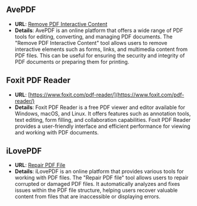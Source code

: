 ## **AvePDF**
  - **URL**: [Remove PDF Interactive Content](https://www.avepdf.com/remove-pdf-interactive-content)
  - **Details**: AvePDF is an online platform that offers a wide range of PDF tools for editing, converting, and managing PDF documents. The "Remove PDF Interactive Content" tool allows users to remove interactive elements such as forms, links, and multimedia content from PDF files. This can be useful for ensuring the security and integrity of PDF documents or preparing them for printing.

## **Foxit PDF Reader**
  - **URL**: [https://www.foxit.com/pdf-reader/](https://www.foxit.com/pdf-reader/)
  - **Details**: Foxit PDF Reader is a free PDF viewer and editor available for Windows, macOS, and Linux. It offers features such as annotation tools, text editing, form filling, and collaboration capabilities. Foxit PDF Reader provides a user-friendly interface and efficient performance for viewing and working with PDF documents.

## **iLovePDF**
  - **URL**: [Repair PDF File](https://www.ilovepdf.com/repair-pdf)
  - **Details**: iLovePDF is an online platform that provides various tools for working with PDF files. The "Repair PDF file" tool allows users to repair corrupted or damaged PDF files. It automatically analyzes and fixes issues within the PDF file structure, helping users recover valuable content from files that are inaccessible or displaying errors.

